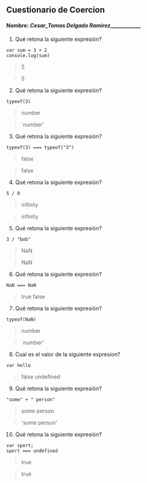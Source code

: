## Cuestionario de Coercion
#### Nombre: _____Cesar_Tomas Delgado Ramirez_________________

1. Qué retona la siguiente expresión?
```
var sum = 3 + 2
console.log(sum)
```

>5

> 5

2. Qué retona la siguiente expresión?
```
typeof(3)
```

> number

> ´number'

3. Qué retona la siguiente expresión?
```
typeof(3) === typeof("3")
```
> false

> false

4. Qué retona la siguiente expresión?
```
5 / 0
```

> infinity

> infinity

5. Qué retona la siguiente expresión?
```
3 / "bob"
```

> NaN

> NaN

6. Qué retona la siguiente expresión?
```
NaN === NaN
```

> true
> false

7. Qué retona la siguiente expresión?
```
typeof(NaN)
```

> number

> ´number'

8. Cual es el valor de la siguiente expresion?
```
var hello
```

> false
> undefined

9. Qué retona la siguiente expresión?
```
"some" + " person"
```

> some person

> 'some person'

10. Qué retona la siguiente expresión?
```
var sport; 
sport === undefined
```

> true

> true


